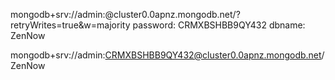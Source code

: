mongodb+srv://admin:<password>@cluster0.0apnz.mongodb.net/<dbname>?retryWrites=true&w=majority
password: CRMXBSHBB9QY432
dbname: ZenNow

mongodb+srv://admin:CRMXBSHBB9QY432@cluster0.0apnz.mongodb.net/ZenNow